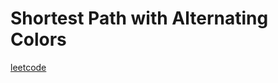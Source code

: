 Shortest Path with Alternating Colors
=====================================
[leetcode](https://leetcode.com/problems/shortest-path-with-alternating-colors)

